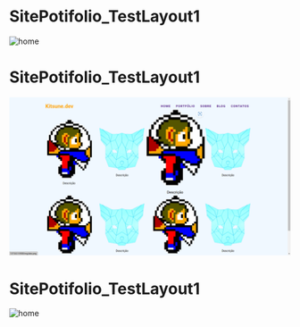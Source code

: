 # SitePotifolio_TestLayout1
![home](/img/home.png?raw=true "HomeScreen")

# SitePotifolio_TestLayout1
![home](/docs/portfolio.png?raw=true "HomeScreen")

# SitePotifolio_TestLayout1
![home](/docs/contatos.png.png?raw=true "HomeScreen")
